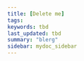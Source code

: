 ```yaml
---
title: [Delete me]
tags:
keywords: tbd
last_updated: tbd
summary: "blerg"
sidebar: mydoc_sidebar
---
```

